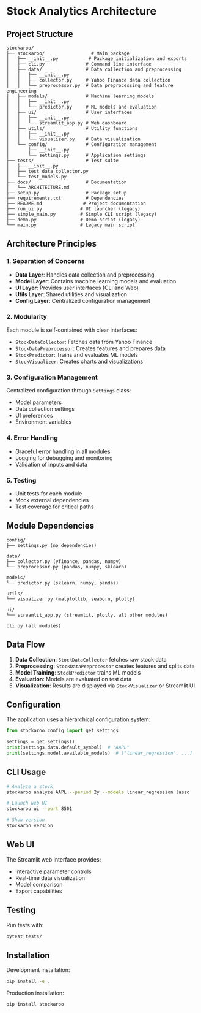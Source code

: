 # Stock Analytics Architecture

## Project Structure

```
stockaroo/
├── stockaroo/                 # Main package
│   ├── __init__.py           # Package initialization and exports
│   ├── cli.py               # Command line interface
│   ├── data/                # Data collection and preprocessing
│   │   ├── __init__.py
│   │   ├── collector.py     # Yahoo Finance data collection
│   │   └── preprocessor.py  # Data preprocessing and feature engineering
│   ├── models/              # Machine learning models
│   │   ├── __init__.py
│   │   └── predictor.py     # ML models and evaluation
│   ├── ui/                  # User interfaces
│   │   ├── __init__.py
│   │   └── streamlit_app.py # Web dashboard
│   ├── utils/               # Utility functions
│   │   ├── __init__.py
│   │   └── visualizer.py    # Data visualization
│   └── config/              # Configuration management
│       ├── __init__.py
│       └── settings.py      # Application settings
├── tests/                   # Test suite
│   ├── __init__.py
│   ├── test_data_collector.py
│   └── test_models.py
├── docs/                    # Documentation
│   └── ARCHITECTURE.md
├── setup.py                 # Package setup
├── requirements.txt         # Dependencies
├── README.md               # Project documentation
├── run_ui.py              # UI launcher (legacy)
├── simple_main.py         # Simple CLI script (legacy)
├── demo.py                # Demo script (legacy)
└── main.py                # Legacy main script
```

## Architecture Principles

### 1. Separation of Concerns
- **Data Layer**: Handles data collection and preprocessing
- **Model Layer**: Contains machine learning models and evaluation
- **UI Layer**: Provides user interfaces (CLI and Web)
- **Utils Layer**: Shared utilities and visualization
- **Config Layer**: Centralized configuration management

### 2. Modularity
Each module is self-contained with clear interfaces:
- `StockDataCollector`: Fetches data from Yahoo Finance
- `StockDataPreprocessor`: Creates features and prepares data
- `StockPredictor`: Trains and evaluates ML models
- `StockVisualizer`: Creates charts and visualizations

### 3. Configuration Management
Centralized configuration through `Settings` class:
- Model parameters
- Data collection settings
- UI preferences
- Environment variables

### 4. Error Handling
- Graceful error handling in all modules
- Logging for debugging and monitoring
- Validation of inputs and data

### 5. Testing
- Unit tests for each module
- Mock external dependencies
- Test coverage for critical paths

## Module Dependencies

```
config/
├── settings.py (no dependencies)

data/
├── collector.py (yfinance, pandas, numpy)
└── preprocessor.py (pandas, numpy, sklearn)

models/
└── predictor.py (sklearn, numpy, pandas)

utils/
└── visualizer.py (matplotlib, seaborn, plotly)

ui/
└── streamlit_app.py (streamlit, plotly, all other modules)

cli.py (all modules)
```

## Data Flow

1. **Data Collection**: `StockDataCollector` fetches raw stock data
2. **Preprocessing**: `StockDataPreprocessor` creates features and splits data
3. **Model Training**: `StockPredictor` trains ML models
4. **Evaluation**: Models are evaluated on test data
5. **Visualization**: Results are displayed via `StockVisualizer` or Streamlit UI

## Configuration

The application uses a hierarchical configuration system:

```python
from stockaroo.config import get_settings

settings = get_settings()
print(settings.data.default_symbol)  # "AAPL"
print(settings.model.available_models)  # ["linear_regression", ...]
```

## CLI Usage

```bash
# Analyze a stock
stockaroo analyze AAPL --period 2y --models linear_regression lasso

# Launch web UI
stockaroo ui --port 8501

# Show version
stockaroo version
```

## Web UI

The Streamlit web interface provides:
- Interactive parameter controls
- Real-time data visualization
- Model comparison
- Export capabilities

## Testing

Run tests with:
```bash
pytest tests/
```

## Installation

Development installation:
```bash
pip install -e .
```

Production installation:
```bash
pip install stockaroo
```

